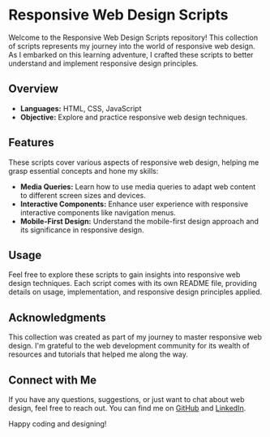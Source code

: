 # Responsive Web Design Scripts

Welcome to the Responsive Web Design Scripts repository! This collection of scripts represents my journey into the world of responsive web design. As I embarked on this learning adventure, I crafted these scripts to better understand and implement responsive design principles.

## Overview

- **Languages:** HTML, CSS, JavaScript
- **Objective:** Explore and practice responsive web design techniques.

## Features

These scripts cover various aspects of responsive web design, helping me grasp essential concepts and hone my skills:

- **Media Queries:** Learn how to use media queries to adapt web content to different screen sizes and devices.
- **Interactive Components:** Enhance user experience with responsive interactive components like navigation menus.
- **Mobile-First Design:** Understand the mobile-first design approach and its significance in responsive design.

## Usage

Feel free to explore these scripts to gain insights into responsive web design techniques. Each script comes with its own README file, providing details on usage, implementation, and responsive design principles applied.

## Acknowledgments

This collection was created as part of my journey to master responsive web design. I'm grateful to the web development community for its wealth of resources and tutorials that helped me along the way.

## Connect with Me

If you have any questions, suggestions, or just want to chat about web design, feel free to reach out. You can find me on [GitHub](https://github.com/your-username) and [LinkedIn](https://www.linkedin.com/in/your-linkedin-profile/).

Happy coding and designing!

